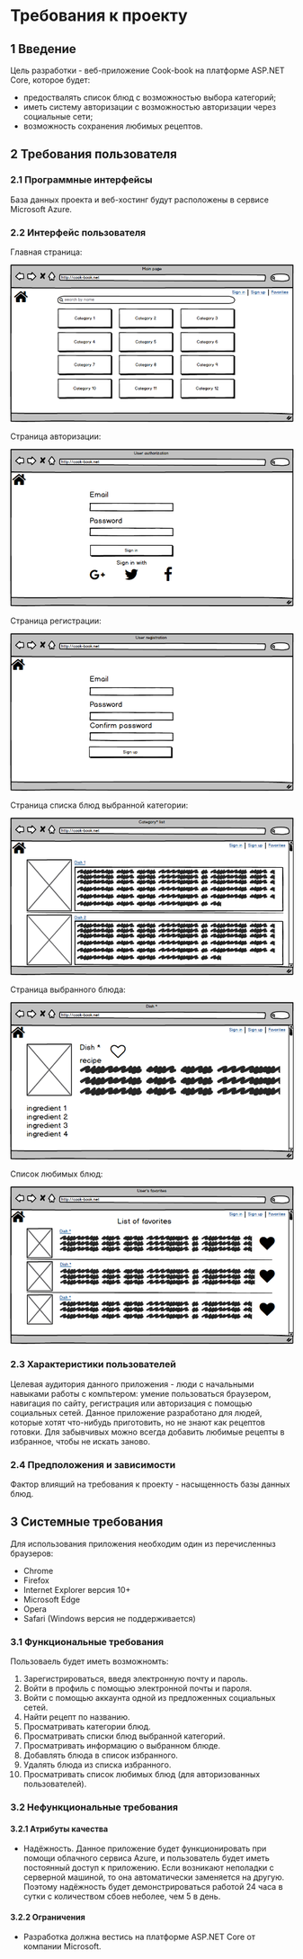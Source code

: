 # Требования к проекту

## 1 Введение

Цель разработки - веб-приложение Cook-book на платформе ASP.NET Core, которое будет:
* предоствалять список блюд с возможностью выбора категорий;
* иметь систему авторизации с возможностью авторизации через социальные сети;
* возможность сохранения любимых рецептов.

## 2 Требования пользователя

### 2.1 Программные интерфейсы
База данных проекта и веб-хостинг будут расположены в сервисе Microsoft Azure.

### 2.2 Интерфейс пользователя
Главная страница:

![](https://github.com/insertokai/Cook-book/blob/master/Mockups/Main%20page.png?raw=true)

Страница авторизации:

![](https://github.com/insertokai/Cook-book/blob/master/Mockups/Sign%20in.png?raw=true)

Страница регистрации:

![](https://github.com/insertokai/Cook-book/blob/master/Mockups/Sign%20up.png?raw=true)


Страница списка блюд выбранной категории:

![](https://github.com/insertokai/Cook-book/blob/master/Mockups/Category%20list.png?raw=true)

Страница выбранного блюда:

![](https://github.com/insertokai/Cook-book/blob/master/Mockups/Dish.png?raw=true)

Список любимых блюд:

![](https://github.com/insertokai/Cook-book/blob/master/Mockups/Favorites.png?raw=true)

### 2.3 Характеристики пользователей
Целевая аудитория данного приложения - люди с начальными навыками работы с компьтером: умение пользоваться браузером, навигация по сайту, регистрация или авторизация с помощью социальных сетей. Данное приложение разработано для людей, которые хотят что-нибудь приготовить, но не знают как рецептов готовки. Для забывчивых можно всегда добавить любимые рецепты в избранное, чтобы не искать заново. 

### 2.4 Предположения и зависимости 
Фактор влиящий на требования к проекту - насыщенность базы данных блюд.

## 3 Системные требования
Для использования приложения необходим один из перечисленныз браузеров:
* Chrome
* Firefox
* Internet Explorer версия 10+
* Microsoft Edge
* Opera
* Safari (Windows версия не поддерживается)

### 3.1 Функциональные требования
Пользоваель будет иметь возможномть:
1. Зарегистрироваться, введя электронную почту и пароль.
2. Войти в профиль с помощью электронной почты и пароля.
3. Войти с помощью аккаунта одной из предложенных социальных сетей.
4. Найти рецепт по названию.
5. Просматривать категории блюд.
6. Просматривать списки блюд выбранной категорий.
7. Просматривать информацию о выбранном блюде.
8. Добавлять блюда в список избранного.
9. Удалять блюда из списка избранного.
10. Просматривать список любимых блюд (для авторизованных пользователей).

### 3.2 Нефункциональные требования

#### 3.2.1 Атрибуты качества
* Надёжность. Данное приложение будет функционировать при помощи облачного сервиса Azure, и пользователь будет иметь постоянный доступ к приложению. Если возникают неполадки с серверной машиной, то она автоматически заменяется на другую. Поэтому надёжность будет демонстрироваться работой 24 часа в сутки с количеством сбоев неболее, чем 5 в день.

#### 3.2.2 Ограничения
* Разработка должна вестись на платформе ASP.NET Core от компании Microsoft.

